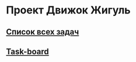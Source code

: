 # Проект Движок Жигуль

## [Список всех задач](https://github.com/dvi-joke/dvijoke-main/issues)

## [Task-board](https://github.com/orgs/dvi-joke/projects/1)
